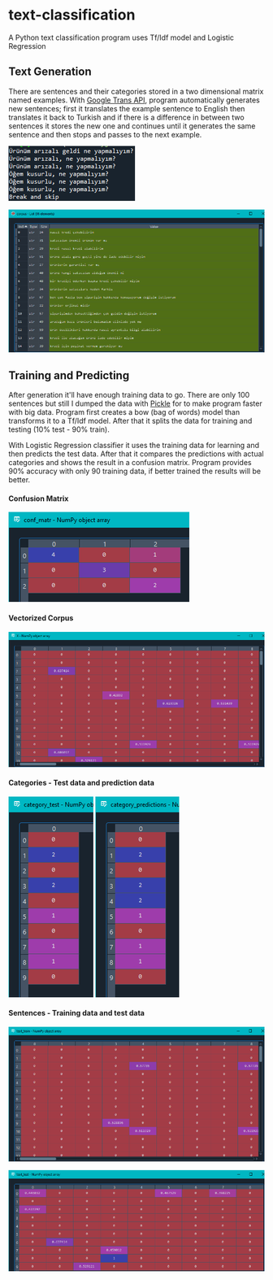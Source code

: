# text-classification
A Python text classification program uses Tf/Idf model and Logistic Regression

## Text Generation
There are sentences and their categories stored in a two dimensional matrix named examples. With [Google Trans API](https://pypi.org/project/googletrans/), program automatically generates new sentences; first it translates the example sentence to English then translates it back to Turkish and if there is a difference in between two sentences it stores the new one and continues until it generates the same sentence and then stops and passes to the next example.

![generation](in_app_screenshots/generation.png)

![corpus](in_app_screenshots/corpus.png)

## Training and Predicting
After generation it'll have enough training data to go. There are only 100 sentences but still I dumped the data with [Pickle](https://docs.python.org/3/library/pickle.html) for to make program faster with big data. Program first creates a bow (bag of words) model than transforms it to a Tf/Idf model. After that it splits the data for training and testing (10% test - 90% train).

With Logistic Regression classifier it uses the training data for learning and then predicts the test data. After that it compares the predictions with actual categories and shows the result in a confusion matrix. Program provides 90% accuracy with only 90 training data, if better trained the results will be better.

#### Confusion Matrix
![matrix](in_app_screenshots/confussion_matrix.png)

#### Vectorized Corpus
![X](in_app_screenshots/X_vectorized.png)

#### Categories - Test data and prediction data
![category test](in_app_screenshots/category_test.png) ![category prediction](in_app_screenshots/category_predictions.png)

#### Sentences - Training data and test data
![sentences test](in_app_screenshots/text_train.png)

![sentences test](in_app_screenshots/text_test.png)
